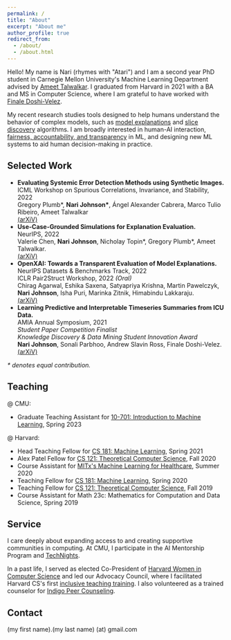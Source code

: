 ```yaml
---
permalink: /
title: "About"
excerpt: "About me"
author_profile: true
redirect_from: 
  - /about/
  - /about.html
---
```


Hello! My name is Nari (rhymes with "Atari") and I am a second year PhD student in Carnegie Mellon University's Machine Learning Department advised by [Ameet Talwalkar](https://www.cs.cmu.edu/~atalwalk/).  I graduated from Harvard in 2021 with a BA and MS in Computer Science, where I am grateful to have worked with [Finale Doshi-Velez](https://dtak.github.io).<br/>

My recent research studies tools designed to help humans understand the behavior of complex models, such as [model explanations](https://arxiv.org/abs/2206.02256) and [slice discovery](https://arxiv.org/abs/2207.04104) algorithms.  I am broadly interested in human-AI interaction, [fairness, accountability, and transparency](https://www.fatml.org) in ML, and designing new ML systems to aid human decision-making in practice. <br/>

Selected Work
------
* **Evaluating Systemic Error Detection Methods using Synthetic Images.**<br/>
ICML Workshop on Spurious Correlations, Invariance, and Stability, 2022<br/>
Gregory Plumb\*, <b>Nari Johnson\*</b>, Ángel Alexander Cabrera, Marco Tulio Ribeiro, Ameet Talwalkar<br/>
[(arXiV)](https://arxiv.org/abs/2207.04104)<br/>
* **Use-Case-Grounded Simulations for Explanation Evaluation.**<br/>
NeurIPS, 2022<br/>
Valerie Chen, <b>Nari Johnson</b>, Nicholay Topin\*, Gregory Plumb\*, Ameet Talwalkar.<br/>
[(arXiV)](https://arxiv.org/abs/2206.02256)<br/>
* **OpenXAI: Towards a Transparent Evaluation of Model Explanations.**<br/>
NeurIPS Datasets & Benchmarks Track, 2022<br/>
ICLR Pair2Struct Workshop, 2022 <i>(Oral)</i><br/>
Chirag Agarwal, Eshika Saxena, Satyapriya Krishna, Martin Pawelczyk, <b>Nari Johnson</b>, Isha Puri, Marinka Zitnik, Himabindu Lakkaraju.<br/>
[(arXiV)](https://arxiv.org/pdf/2206.11104.pdf)<br/>
* **Learning Predictive and Interpretable Timeseries Summaries from ICU Data.**<br/>
AMIA Annual Symposium, 2021<br/>
<i>Student Paper Competition Finalist</i><br/>
<i>Knowledge Discovery & Data Mining Student Innovation Award</i><br/>
<b>Nari Johnson</b>, Sonali Parbhoo, Andrew Slavin Ross, Finale Doshi-Velez.<br/>
[(arXiV)](https://arxiv.org/abs/2109.11043)<br/>

<i>\* denotes equal contribution.</i>


Teaching
------
@ CMU:
* Graduate Teaching Assistant for [10-701: Introduction to Machine Learning](https://www.cs.cmu.edu/~aarti/Class/10701_Spring23/), Spring 2023

@ Harvard:
* Head Teaching Fellow for [CS 181: Machine Learning](https://harvard-ml-courses.github.io/cs181-web/), Spring 2021
* Alex Patel Fellow for [CS 121: Theoretical Computer Science](http://people.seas.harvard.edu/~madhusudan/courses/Fall2020/), Fall 2020
* Course Assistant for [MITx's Machine Learning for Healthcare](https://www.edx.org/course/machine-learning-for-healthcare), Summer 2020
* Teaching Fellow for [CS 181: Machine Learning](https://harvard-ml-courses.github.io/cs181-web-2020/), Spring 2020
* Teaching Fellow for [CS 121: Theoretical Computer Science](https://cs121.boazbarak.org/), Fall 2019
* Course Assistant for Math 23c: Mathematics for Computation and Data Science, Spring 2019

Service
------
I care deeply about expanding access to and creating supportive communities in computing.  At CMU, I participate in the AI Mentorship Program and [TechNights](https://www.cmu.edu/scs/technights/).

In a past life, I served as elected Co-President of [Harvard Women in Computer Science](https://www.harvardwics.com/) and led our Advocacy Council, where I facilitated Harvard CS's first [inclusive teaching training](https://www.thecrimson.com/article/2020/10/7/cs-tf-training/).  I also volunteered as a trained counselor for [Indigo Peer Counseling](https://www.thecrimson.com/article/2016/2/17/Indigo-peer-counseling/).

Contact
------
(my first name).(my last name) (at) gmail.com
